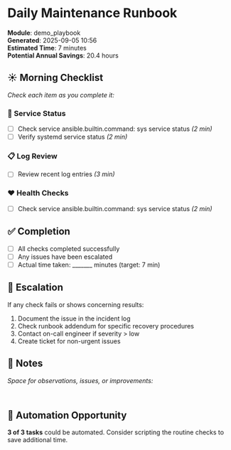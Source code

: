 # Daily Maintenance Runbook

**Module**: demo_playbook  
**Generated**: 2025-09-05 10:56  
**Estimated Time**: 7 minutes  
**Potential Annual Savings**: 20.4 hours  

## ☀️ Morning Checklist

*Check each item as you complete it:*

### 🔧 Service Status

- [ ] Check service
              ansible.builtin.command: sys service status *(2 min)*
- [ ] Verify systemd service status *(2 min)*

### 📋 Log Review

- [ ] Review recent log entries *(3 min)*

### ❤️ Health Checks

- [ ] Check service
              ansible.builtin.command: sys service status *(2 min)*

## ✅ Completion

- [ ] All checks completed successfully
- [ ] Any issues have been escalated
- [ ] Actual time taken: _______ minutes (target: 7 min)

## 🚨 Escalation

If any check fails or shows concerning results:
1. Document the issue in the incident log
2. Check runbook addendum for specific recovery procedures
3. Contact on-call engineer if severity > low
4. Create ticket for non-urgent issues

## 📝 Notes

*Space for observations, issues, or improvements:*
```


```

## 🤖 Automation Opportunity

**3 of 3 tasks** could be automated.
Consider scripting the routine checks to save additional time.

